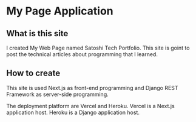 # My Page Application

## What is this site

I created My Web Page named Satoshi Tech Portfolio.
This site is goint to post the technical articles about programming that I learned.

## How to create

This site is used Next.js as front-end programming and Django REST Framework as server-side programming.

The deployment platform are Vercel and Heroku.
Vercel is a Next.js application host.
Heroku is a Django application host.
